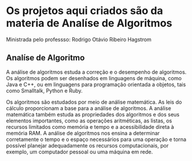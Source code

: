 <h1>Os projetos aqui criados são da materia de Analíse de Algoritmos</h1>

<p>Ministrada pelo professso: <a>Rodrigo Otávio Ribeiro Hagstrom</a></p>

<h2>Analíse de Algoritmo</h2>

<p>A análise de algoritmos estuda a correção e o desempenho de algoritmos. Os algoritmos podem ser desenhados em linguagens de máquina, como Java e C++, ou em linguagens para programação orientada a objetos, tais como Smalltalk, Python e Ruby.

Os algoritmos são estudados por meio de análise matemática. As leis do cálculo proporcionam a base para a análise de algoritmos. A análise matemática também estuda as propriedades dos algoritmos e dos seus elementos importantes, como as operações aritméticas, as listas, os recursos limitados como memória e tempo e a acessibilidade direta à memória RAM. A análise de algoritmos nos ensina a determinar corretamente o tempo e o espaço necessários para uma operação e torna possível planejar adequadamente os recursos computacionais, por exemplo, um computador pessoal ou uma máquina em rede.</p>
